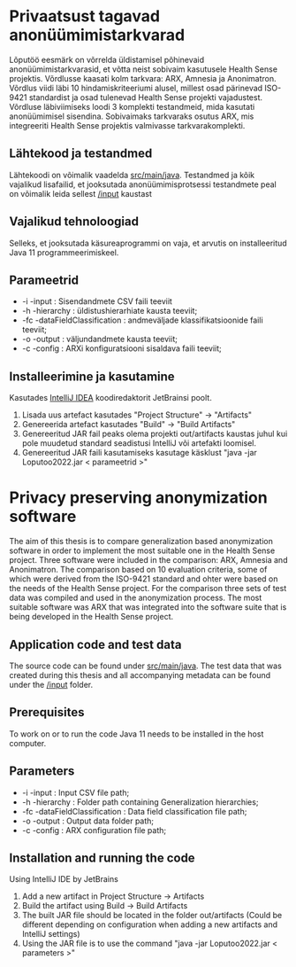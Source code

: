 # Privaatsust tagavad anonüümimistarkvarad 

Lõputöö eesmärk on võrrelda üldistamisel põhinevaid anonüümimistarkvarasid, et võtta neist sobivaim kasutusele Health Sense projektis. Võrdlusse kaasati kolm tarkvara: ARX, Amnesia ja Anonimatron. Võrdlus viidi läbi 10 hindamiskriteeriumi alusel, millest osad pärinevad ISO-9421 standardist ja osad tulenevad Health Sense projekti vajadustest. Võrdluse läbiviimiseks loodi 3 komplekti testandmeid, mida kasutati anonüümimisel sisendina. Sobivaimaks tarkvaraks osutus ARX, mis integreeriti Health Sense projektis valmivasse tarkvarakomplekti. 

## Lähtekood ja testandmed

Lähtekoodi on võimalik vaadelda [src/main/java](https://github.com/allanalikas/Loputoo2022/tree/main/src/main/java). Testandmed ja kõik vajalikud lisafailid, et jooksutada anonüümimisprotsessi testandmete peal on võimalik leida sellest [/input](https://github.com/allanalikas/Loputoo2022/tree/main/input) kaustast

## Vajalikud tehnoloogiad

Selleks, et jooksutada käsureaprogrammi on vaja, et arvutis on installeeritud Java 11 programmeerimiskeel.

## Parameetrid

- -i -input : Sisendandmete CSV faili teeviit 
- -h -hierarchy : üldistushierarhiate kausta teeviit;
- -fc -dataFieldClassification : andmeväljade klassifikatsioonide faili teeviit; 
- -o -output : väljundandmete kausta teeviit;
- -c -config : ARXi konfiguratsiooni sisaldava faili teeviit;

## Installeerimine ja kasutamine

Kasutades [IntelliJ IDEA](https://www.jetbrains.com/idea/) koodiredaktorit JetBrainsi poolt.

1. Lisada uus artefact kasutades "Project Structure" -> "Artifacts"
1. Genereerida artefact kasutades "Build" -> "Build Artifacts"
1. Genereeritud JAR fail peaks olema projekti out/artifacts kaustas juhul kui pole muudetud standard seadistusi IntelliJ või artefakti loomisel.
1. Genereeritud JAR faili kasutamiseks kasutage käsklust "java -jar Loputoo2022.jar < parameetrid >"

# Privacy preserving anonymization software

The aim of this thesis is to compare generalization based anonymization software in order to implement the most suitable one in the Health Sense project. Three software were included in the comparison: ARX, Amnesia and Anonimatron. The comparison based on 10 evaluation criteria, some of which were derived from the ISO-9421 standard and ohter were based on the needs of the Health Sense project. For the comparison three sets of test data was compiled and used in the anonymization process. The most suitable software was ARX that was integrated into the software suite that is being developed in the Health Sense project.  

## Application code and test data

The source code can be found under [src/main/java](https://github.com/allanalikas/Loputoo2022/tree/main/src/main/java). The test data that was created during this thesis and all accompanying metadata can be found under the [/input](https://github.com/allanalikas/Loputoo2022/tree/main/input) folder.

## Prerequisites

To work on or to run the code Java 11 needs to be installed in the host computer.

## Parameters

- -i -input : Input CSV file path; 
- -h -hierarchy : Folder path containing Generalization hierarchies;
- -fc -dataFieldClassification : Data field classification file path; 
- -o -output : Output data folder path;
- -c -config : ARX configuration file path; 

## Installation and running the code

Using IntelliJ IDE by JetBrains

1. Add a new artifact in Project Structure -> Artifacts
1. Build the artifact using Build -> Build Artifacts
1. The built JAR file should be located in the folder out/artifacts (Could be different depending on configuration when adding a new artifacts and IntelliJ settings)
1. Using the JAR file is to use the command "java -jar Loputoo2022.jar < parameters >"